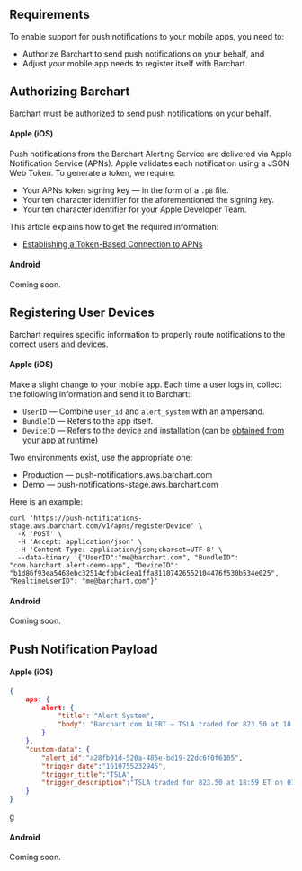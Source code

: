 ## Requirements

To enable support for push notifications to your mobile apps, you need to:

* Authorize Barchart to send push notifications on your behalf, and
* Adjust your mobile app needs to register itself with Barchart.

## Authorizing Barchart

Barchart must be authorized to send push notifications on your behalf.

#### Apple (iOS)

Push notifications from the Barchart Alerting Service are delivered via Apple Notification Service (APNs). Apple validates each notification using a JSON Web Token. To generate a token, we require:

* Your APNs token signing key — in the form of a ```.p8``` file.
* Your ten character identifier for the aforementioned the signing key.
* Your ten character identifier for your Apple Developer Team.

This article explains how to get the required information:

* [Establishing a Token-Based Connection to APNs](https://developer.apple.com/documentation/usernotifications/setting_up_a_remote_notification_server/establishing_a_token-based_connection_to_apns)

#### Android

Coming soon.

## Registering User Devices

Barchart requires specific information to properly route notifications to the correct users and devices.

#### Apple (iOS)

Make a slight change to your mobile app. Each time a user logs in, collect the following information and send it to Barchart:

* ```UserID``` — Combine `user_id` and `alert_system` with an ampersand.
* ```BundleID``` — Refers to the app itself.
* ```DeviceID``` — Refers to the device and installation (can be [obtained from your app at runtime](https://developer.apple.com/documentation/usernotifications/registering_your_app_with_apns))

Two environments exist, use the appropriate one:

* Production — push-notifications.aws.barchart.com
* Demo — push-notifications-stage.aws.barchart.com

Here is an example:

```curl
curl 'https://push-notifications-stage.aws.barchart.com/v1/apns/registerDevice' \
  -X 'POST' \
  -H 'Accept: application/json' \
  -H 'Content-Type: application/json;charset=UTF-8' \
  --data-binary '{"UserID":"me@barchart.com", "BundleID": "com.barchart.alert-demo-app", "DeviceID": "b1d86f93ea5468ebc32514cfbb4c8ea1ffa81107426552104476f530b534e025", "RealtimeUserID": "me@barchart.com"}'
```

#### Android

Coming soon.

## Push Notification Payload

#### Apple (iOS)

```json
{
	aps: {
		alert: {
			"title": "Alert System",
			"body": "Barchart.com ALERT ‒ TSLA traded for 823.50 at 18:59 ET on 01/15/21."
		}
	},
	"custom-data": {
		"alert_id":"a28fb91d-520a-485e-bd19-22dc6f0f6105",
		"trigger_date":"1610755232945",
		"trigger_title":"TSLA",
		"trigger_description":"TSLA traded for 823.50 at 18:59 ET on 01/15/21"
	}
}
```
g
#### Android

Coming soon.











